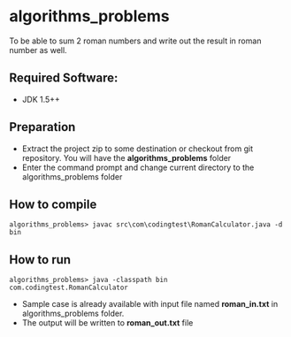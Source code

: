 # algorithms_problems
To be able to sum 2 roman numbers and write out the result in roman number as well.

## Required Software: 
- JDK 1.5++

## Preparation
- Extract the project zip to some destination or checkout from git repository. You will have the **algorithms_problems** folder
- Enter the command prompt and change current directory to the algorithms_problems folder
 
## How to compile
`algorithms_problems> javac src\com\codingtest\RomanCalculator.java -d bin`

## How to run 
`algorithms_problems> java -classpath bin com.codingtest.RomanCalculator`

- Sample case is already available with input file named **roman_in.txt** in algorithms_problems folder.
- The output will be written to **roman_out.txt** file
